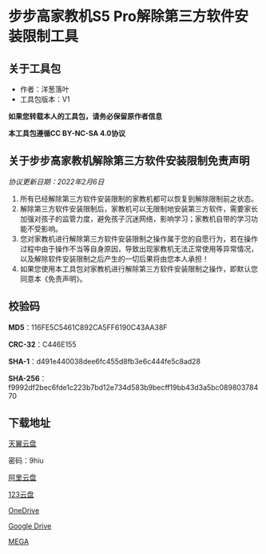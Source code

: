 # 步步高家教机S5 Pro解除第三方软件安装限制工具

## 关于工具包
- 作者：洋葱落叶
- 工具包版本：V1

**如果您转载本人的工具包，请务必保留原作者信息**

**本工具包遵循CC BY-NC-SA 4.0协议**

## 关于步步高家教机解除第三方软件安装限制免责声明
*协议更新日期：2022年2月6日*
1. 所有已经解除第三方软件安装限制的家教机都可以恢复到解除限制前之状态。
2. 解除第三方软件安装限制后，家教机可以无限制地安装第三方软件，需要家长加强对孩子的监管力度，避免孩子沉迷网络，影响学习；家教机自带的学习功能不受影响。
3. 您对家教机进行解除第三方软件安装限制之操作属于您的自愿行为，若在操作过程中由于操作不当等自身原因，导致出现家教机无法正常使用等异常情况，以及解除软件安装限制之后产生的一切后果将由您本人承担！
4. 如果您使用本工具包对家教机进行解除第三方软件安装限制之操作，即默认您同意本《免责声明》。

## 校验码
**MD5**：116FE5C5461C892CA5FF6190C43AA38F

**CRC-32**：C446E155

**SHA-1**：d491e440038dee6fc455d8fb3e6c444fe5c8ad28

**SHA-256**：f9992df2bec6fde1c223b7bd12e734d583b9becff19bb43d3a5bc08980378470

## 下载地址
[天翼云盘](https://cloud.189.cn/t/iAVNRjnUVRfu)

密码：9hiu

[阿里云盘](https://www.aliyundrive.com/s/oSfEn4XVicU)

[123云盘](https://www.123pan.com/s/FbyrVv-CHqBH)

[OneDrive](https://dljz-my.sharepoint.com/:f:/g/personal/ycly_nii_ink/Ej5PP8roABNLmiSu6_00SFwBfM46vzEE8gSyerBP7uNXRA?e=4AEYzB)

[Google Drive](https://drive.google.com/drive/folders/1P4ChFOnACZo6S9F900OyQTkYWf1FTVx-?usp=sharing)

[MEGA](https://mega.nz/folder/0b0UGADC#Q9ki_S0TqkasaRDMvR8bnw)
